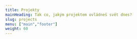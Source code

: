 ```yaml
---
title: Projekty
mainHeading: Tak co, jakým projektem ovládneš svět dnes?
slug: projects
menu: ["main","footer"]
weight: 60
---
```

